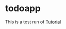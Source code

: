 # todoapp

This is a test run of [Tutorial](https://medium.com/netscape/mean-app-tutorial-with-angular-4-part-1-18691663ea96)